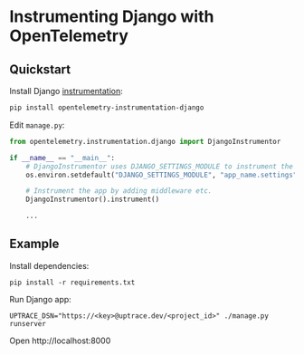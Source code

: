 # Instrumenting Django with OpenTelemetry

## Quickstart

Install Django
[instrumentation](https://github.com/open-telemetry/opentelemetry-python-contrib/tree/main/instrumentation/opentelemetry-instrumentation-django):

```bash
pip install opentelemetry-instrumentation-django
```

Edit `manage.py`:

```python
from opentelemetry.instrumentation.django import DjangoInstrumentor

if __name__ == "__main__":
    # DjangoInstrumentor uses DJANGO_SETTINGS_MODULE to instrument the app. Make sure to define it.
    os.environ.setdefault("DJANGO_SETTINGS_MODULE", "app_name.settings")

    # Instrument the app by adding middleware etc.
    DjangoInstrumentor().instrument()

    ...
```

## Example

Install dependencies:

```shell
pip install -r requirements.txt
```

Run Django app:

```shell
UPTRACE_DSN="https://<key>@uptrace.dev/<project_id>" ./manage.py runserver
```

Open http://localhost:8000
